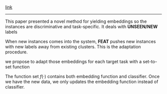 [link](https://openaccess.thecvf.com/content_CVPR_2020/papers/Ye_Few-Shot_Learning_via_Embedding_Adaptation_With_Set-to-Set_Functions_CVPR_2020_paper.pdf)  
  
---  
  
This paper presented a novel method for yielding embeddings so the instances are discriminative and task-specific. It deals with **UNSEEN/NEW** labels  
  
When new instances comes into the system, **FEAT** pushes new instances with new labels away from existing clusters. This is the adaptation procedure.  
  
we propose to adapt those embeddings for each target task with a set-to-set function  
  
The function set $f(\cdot)$ contains both embedding function and classifier. Once we have the new data, we only updates the embedding function instead of classifier. 